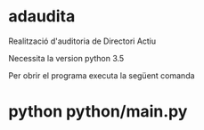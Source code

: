 # adaudita
Realització d'auditoria de Directori Actiu

Necessita la version python 3.5

Per obrir el programa executa la següent comanda

 # python python/main.py
